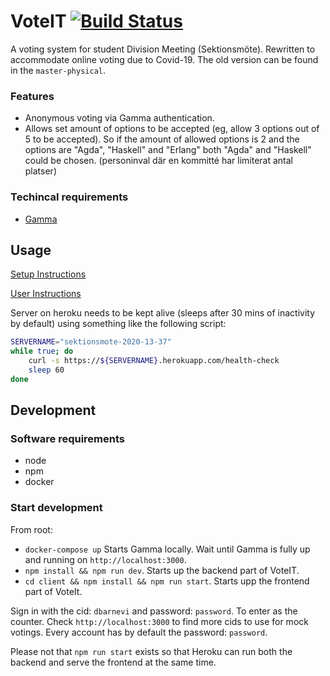 # VoteIT [![Build Status](https://travis-ci.org/cthit/VoteIT.svg)](https://travis-ci.org/cthit/VoteIT)
A voting system for student Division Meeting (Sektionsmöte). Rewritten to accommodate online voting due to Covid-19. The old version can be found in the `master-physical`. 

### Features
* Anonymous voting via Gamma authentication.
* Allows set amount of options to be accepted (eg, allow 3 options out of 5 to be accepted). So if the amount of allowed options is 2 and the options are "Agda", "Haskell" and "Erlang" both "Agda" and "Haskell" could be chosen. (personinval där en kommitté har limiterat antal platser)

### Techincal requirements
* [Gamma](https://github.com/cthit/gamma)

## Usage

[Setup Instructions](https://github.com/cthit/VoteIT/wiki/Setup-Instructions-for-Vote-Counters)

[User Instructions](https://github.com/cthit/VoteIT/wiki/User-Instructions)

Server on heroku needs to be kept alive (sleeps after 30 mins of inactivity by default) using something like the following script:

```bash
SERVERNAME="sektionsmote-2020-13-37"
while true; do
	curl -s https://${SERVERNAME}.herokuapp.com/health-check
	sleep 60
done
```

## Development

### Software requirements
* node
* npm
* docker

### Start development
From root:
* `docker-compose up` Starts Gamma locally. Wait until Gamma is fully up and running on `http://localhost:3000`.
* `npm install && npm run dev`. Starts up the backend part of VoteIT.
* `cd client && npm install && npm run start`. Starts upp the frontend part of VoteIt. 

Sign in with the cid: `dbarnevi` and password: `password`. To enter as the counter. Check `http://localhost:3000` to find more cids to use for mock votings. Every account has by default the password: `password`. 

Please not that `npm run start` exists so that Heroku can run both the backend and serve the frontend at the same time.



